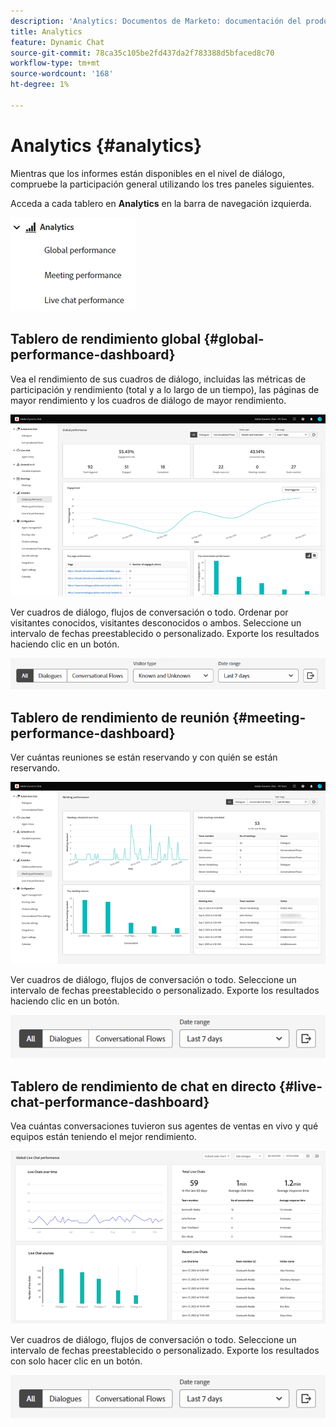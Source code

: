 ```yaml
---
description: 'Analytics: Documentos de Marketo: documentación del producto'
title: Analytics
feature: Dynamic Chat
source-git-commit: 78ca35c105be2fd437da2f783388d5bfaced8c70
workflow-type: tm+mt
source-wordcount: '168'
ht-degree: 1%

---
```


# Analytics {#analytics}

Mientras que los informes están disponibles en el nivel de diálogo, compruebe la participación general utilizando los tres paneles siguientes.

Acceda a cada tablero en **Analytics** en la barra de navegación izquierda.

![](assets/analytics-1.png)

## Tablero de rendimiento global {#global-performance-dashboard}

Vea el rendimiento de sus cuadros de diálogo, incluidas las métricas de participación y rendimiento (total y a lo largo de un tiempo), las páginas de mayor rendimiento y los cuadros de diálogo de mayor rendimiento.

![](assets/analytics-2.png)

Ver cuadros de diálogo, flujos de conversación o todo. Ordenar por visitantes conocidos, visitantes desconocidos o ambos. Seleccione un intervalo de fechas preestablecido o personalizado. Exporte los resultados haciendo clic en un botón.

![](assets/analytics-3.png)

## Tablero de rendimiento de reunión {#meeting-performance-dashboard}

Ver cuántas reuniones se están reservando y con quién se están reservando.

![](assets/analytics-4.png)

Ver cuadros de diálogo, flujos de conversación o todo. Seleccione un intervalo de fechas preestablecido o personalizado. Exporte los resultados haciendo clic en un botón.

![](assets/analytics-5.png)

## Tablero de rendimiento de chat en directo {#live-chat-performance-dashboard}

Vea cuántas conversaciones tuvieron sus agentes de ventas en vivo y qué equipos están teniendo el mejor rendimiento.

![](assets/analytics-6.png)

Ver cuadros de diálogo, flujos de conversación o todo. Seleccione un intervalo de fechas preestablecido o personalizado. Exporte los resultados con solo hacer clic en un botón.

![](assets/analytics-7.png)
